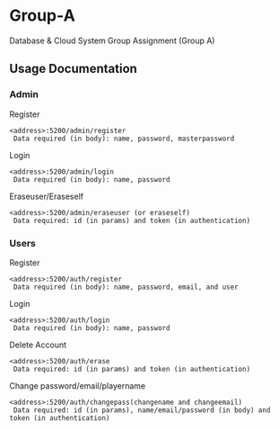 # Group-A
Database &amp; Cloud System Group Assignment (Group A)

## Usage Documentation
### **Admin**
Register
```
<address>:5200/admin/register
 Data required (in body): name, password, masterpassword
```
Login
```
<address>:5200/admin/login
 Data required (in body): name, password
```
Eraseuser/Eraseself
```
<address>:5200/admin/eraseuser (or eraseself)
 Data required: id (in params) and token (in authentication)
```

### **Users**
Register
```
<address>:5200/auth/register
 Data required (in body): name, password, email, and user
```
Login
```
<address>:5200/auth/login
 Data required (in body): name, password
```
Delete Account
```
<address>:5200/auth/erase
 Data required: id (in params) and token (in authentication)
```
Change password/email/playername
```
<address>:5200/auth/changepass(changename and changeemail)
 Data required: id (in params), name/email/password (in body) and token (in authentication)
```
